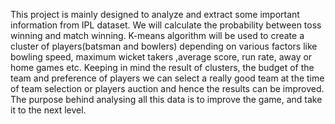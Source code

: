 This project is mainly designed to analyze and extract some important information from IPL dataset. We will calculate the probability
between toss winning and match winning. K-means algorithm will be used to create a cluster of players(batsman and bowlers) depending on
various factors like bowling speed, maximum wicket takers ,average score, run rate, away or home games etc. Keeping in mind the result of
clusters, the budget of the team and preference of players we can select a really good team at the time of team selection or players auction and
hence the results can be improved. The purpose behind analysing all this data is to improve the game, and take it to the next level.
